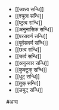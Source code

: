 - [[जश्त्व सन्धि]]
- [[श्चुत्व सन्धि]]
- [[ष्टुत्व सन्धि]]
- [[अनुनासिक सन्धि]]
- [[परसवर्ण सन्धि]]
- [[पूर्वसवर्ण सन्धि]]
- [[छत्व सन्धि]]
- [[चर्त्व सन्धि]]
- [[अनुस्वार सन्धि]]
- [[कुक्टुक् सन्धि]]
- [[धुट् सन्धि]]
- [[तुक् सन्धि]]
- [[ङमुट् सन्धि]]

#अन्य 